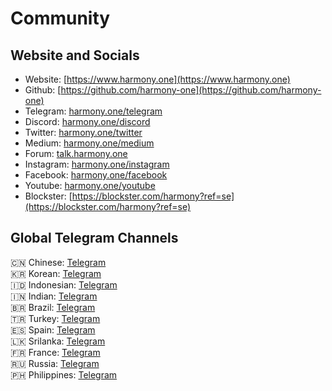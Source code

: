 # Community

## Website and Socials

* Website: [https://www.harmony.one](https://www.harmony.one)
* Github: [https://github.com/harmony-one](https://github.com/harmony-one)
* Telegram: [harmony.one/telegram](https://harmony.one/telegram)
* Discord: [harmony.one/discord](https://harmony.one/discord)
* Twitter: [harmony.one/twitter](https://harmony.one/twitter)
* Medium: [harmony.one/medium](https://medium.com/harmony-one)
* Forum: [talk.harmony.one](https://talk.harmony.one/)
* Instagram: [harmony.one/instagram](https://harmony.one/instagram)
* Facebook: [harmony.one/facebook](https://harmony.one/facebook)
* Youtube: [harmony.one/youtube](https://harmony.one/youtube)
* Blockster: [https://blockster.com/harmony?ref=se](https://blockster.com/harmony?ref=se)

## Global Telegram Channels

🇨🇳 Chinese: [Telegram](https://harmony.one/telegram-cn)\
🇰🇷 Korean: [Telegram](https://harmony.one/telegram-kr)\
🇮🇩 Indonesian: [Telegram](https://harmony.one/telegram-id)\
🇮🇳 Indian: [Telegram](https://harmony.one/telegram-in)\
🇧🇷 Brazil: [Telegram](https://t.me/Harmony\_Brazil)\
🇹🇷 Turkey: [Telegram](https://t.me/Harmonyturkiye)\
🇪🇸 Spain: [Telegram](https://t.me/harmony\_one\_es)\
🇱🇰 Srilanka: [Telegram](https://t.me/Harmony\_SL)\
🇫🇷 France: [Telegram](https://t.me/harmonyone\_fr)\
🇷🇺 Russia: [Telegram](http://harmony.one/telegram-ru)\
🇵🇭 Philippines: [Telegram](http://harmony.one/telegram-ph)
